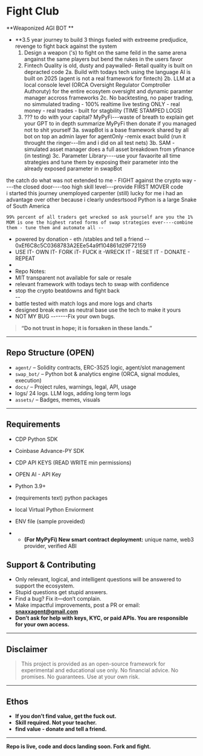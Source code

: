 # Fight Club
**Weaponized AGI BOT  **

- **3.5 year journey to build 3 things fueled with extreeme predjudice, revenge to fight back against the system
  1. Design a weapon ('s) to fight on the same feild in the same arena angainst the same players but bend the rukes in the users favor
  2. Fintech Quality is old, dusty and paywalled- Retail quality is built on depracted code
   2a. Build with todays tech using the language AI is built on 2025 (agent is not a real framework for fintech)
   2b. LLM at a local console level (ORCA Oversight Regulator Comptroller Authoruty) for the entire ecosytem oversight and dynamic paramter manager accross frameworks
   2c. No backtesting, no paper trading, no simmulated trading - 100% realtime live testing ONLY - real money - real trades - built for stagbility (TIME STAMPED LOGS)
  3. ??? to do with your capital?   MyPyFi---waste of breath to explain get your GPT to in depth summarize MyPyFi then donate if you managed not to shit yourself
   3a.  swapBot is a base framework shared by all bot on top an admin layer for agentOnly -remix exact build (run it throught the ringer---llm and i did on all test nets)
   3b. SAM - simulated asset manager does a full asset breakdown from yfinance (in testing)
   3c. Parameter Library----use your favaorite all time strategies and tune them by exposing their parameter into the already exposed parameter in swapBot

$$$$ the catch do what was not extended to me - FIGHT against the crypto way ----the closed door----too high skill level---provide FIRST MOVER code  
i started this journey unemployed carpenter (still) lucky for me i had an advantage over other because i clearly undesrtsood Python is a large Snake of South America 

    99% percent of all traders get wrecked so ask yourself are you the 1%
    MOM is one the highest rated forms of swap strategies ever----combine them - tune them and automate all -- 

- powered by donation - eth /stables and tell a friend --   0xEf6C8c5C0368783A2EEe54a9f104861d29F72159
- USE IT- OWN IT- FORK iT- FUCK it -WRECK IT - RESET IT - DONATE - REPEAT 
-
- Repo Notes:
- MIT transparent not available for sale or resale
- relevant framework with todays tech to swap with confidence
- stop the crypto beatdowns and fight back  
--
- battle tested with match logs and more logs and charts
- designed break even as neutral base use the tech to make it yours
- NOT MY BUG -------Fix your own bugs.

> **“Do not trust in hope; it is forsaken in these lands.”**
---

## Repo Structure (OPEN)

- `agent/` – Solidity contracts, ERC-3525 logic, agent/slot management
- `swap_bot/` – Python bot & analytics engine (ORCA, signal modules, execution)
- `docs/` – Project rules, warnings, legal, API, usage
-  logs/ 24 logs. LLM logs, adding long term logs
- `assets/` – Badges, memes, visuals

---

## Requirements

- CDP Python SDK
- Coinbase Advance-PY SDK
- CDP API KEYS (READ WRITE min permissions)
- OPEN AI - API Key
- Python 3.9+
- (requirements text) python packages
- local Virtual Python Enviorment
- ENV file (sample proveided)

- - **(For MyPyFi) New smart contract deployment:** unique name, web3 provider, verified ABI


## Support & Contributing

- Only relevant, logical, and intelligent questions will be answered to support the ecosystem.
- Stupid questions get stupid answers.
- Find a bug? Fix it—don’t complain.
- Make impactful improvements, post a PR or email: **snaxxagent@gmail.com**
- **Don’t ask for help with keys, KYC, or paid APIs. You are responsible for your own access.**

---

## Disclaimer

> This project is provided as an open-source framework for experimental and educational use only.
> No financial advice. No promises. No guarantees. Use at your own risk.

---

## Ethos

- **If you don’t find value, get the fuck out.**
- **Skill required. Not your teacher.**
- **find value - donate and tell a friend.**

---

**Repo is live, code and docs landing soon. Fork and fight.**



